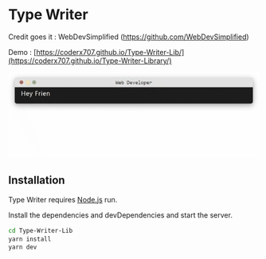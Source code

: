 # Type Writer

Credit goes it : WebDevSimplified (https://github.com/WebDevSimplified)

Demo : [https://coderx707.github.io/Type-Writer-Lib/](https://coderx707.github.io/Type-Writer-Library/)

![Type Writer](https://raw.githubusercontent.com/CoderX707/Type-Writer-Lib/master/typing.gif)

## Installation

Type Writer requires [Node.js](https://nodejs.org/) run.

Install the dependencies and devDependencies and start the server.

```sh
cd Type-Writer-Lib
yarn install
yarn dev
```
